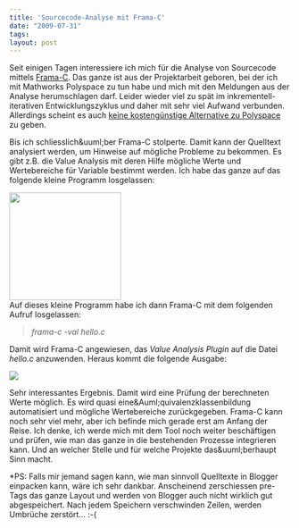 ```yaml
---
title: 'Sourcecode-Analyse mit Frama-C'
date: "2009-07-31"
tags: 
layout: post
---
```

Seit einigen Tagen interessiere ich mich f&uuml;r die Analyse von Sourcecode mittels <a href="http://frama-c.cea.fr/">Frama-C</a>. Das ganze ist aus der Projektarbeit geboren, bei der ich mit Mathworks Polyspace zu tun habe und mich mit den Meldungen aus der Analyse herumschlagen darf. Leider wieder viel zu sp&auml;t im inkrementell-iterativen Entwicklungszyklus und daher mit sehr viel Aufwand verbunden. Allerdings scheint es auch <a href="http://stackoverflow.com/questions/881880/open-source-alternative-to-mathworks-polyspace">keine kosteng&uuml;nstige Alternative zu Polyspace</a> zu geben.<p />Bis ich schliesslich&amp;uuml;ber Frama-C stolperte. Damit kann der Quelltext analysiert werden, um Hinweise auf m&ouml;gliche Probleme zu bekommen. Es gibt z.B. die Value Analysis mit deren Hilfe m&ouml;gliche Werte und Wertebereiche f&uuml;r Variable bestimmt werden. Ich habe das ganze auf das folgende kleine Programm losgelassen:<p /><img src="http://posterous.com/getfile/files.posterous.com/import-rzzc/IfGxljotalmBlGBuaHeiAAviqBvHCftsGmBrEncGlCDrxuotusrJfoDelHFa/media_http4bpblogspot_JBpEj.png.scaled500.png" width="200" height="193"/>
<br />Auf dieses kleine Programm habe ich dann Frama-C mit dem folgenden Aufruf losgelassen: <blockquote><i>frama-c -val hello.c</i></blockquote>Damit wird Frama-C angewiesen, das <em>Value Analysis Plugin</em> auf die Datei <em>hello.c</em> anzuwenden. Heraus kommt die folgende Ausgabe:<p /><img src="http://1.bp.blogspot.com/_HK2Lso6JYlw/SnKebz5lvZI/AAAAAAAAAXk/m-lzFzMHKQY/s200/framac-hello2.PNG"/>
<p />Sehr interessantes Ergebnis. Damit wird eine Pr&uuml;fung der berechneten Werte m&ouml;glich. Es wird quasi eine&amp;Auml;quivalenzklassenbildung automatisiert und m&ouml;gliche Wertebereiche zur&uuml;ckgegeben. Frama-C kann noch sehr viel mehr, aber ich befinde mich gerade erst am Anfang der Reise. Ich denke, ich werde mich mit dem Tool noch weiter besch&auml;ftigen und pr&uuml;fen, wie man das ganze in die bestehenden Prozesse integrieren kann. Und an welcher Stelle und f&uuml;r welche Projekte das&amp;uuml;berhaupt Sinn macht.<p />*PS: Falls mir jemand sagen kann, wie man sinnvoll Quelltexte in Blogger einpacken kann, w&auml;re ich sehr dankbar. Anscheinend zerschiessen pre-Tags das ganze Layout und werden von Blogger auch nicht wirklich gut abgespeichert. Nach jedem Speichern verschwinden Zeilen, werden Umbr&uuml;che zerst&ouml;rt... :-(
